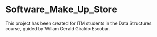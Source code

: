# Software_Make_Up_Store
This project has been created for ITM students in the Data Structures course, guided by Willam Gerald Giraldo Escobar.
